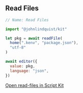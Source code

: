 <meta sectionIndex="3">
<meta url="https://github.com/johnlindquist/kit/discussions/805">
<meta id="D_kwDOEu7MBc4AP9Tb">
<meta title="Read Files">
<meta section="Files and Data">
<meta i="0">    
<meta path="docs/read-files">

## Read Files

```js
// Name: Read Files

import "@johnlindquist/kit"

let pkg = await readFile(
  home(".kenv", "package.json"),
  "utf-8"
)

await editor({
  value: pkg,
  language: "json",
})
```

[Open read-files in Script Kit](https://scriptkit.com/api/new?name=read-files&url=https://gist.githubusercontent.com/johnlindquist/00093125f3735bed8062dce0e20af4f8/raw/faec10fc8f99cc0744e9e840cfadb6cbe88e3a32/read-files.js")
